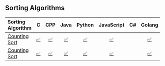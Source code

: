 ## Sorting Algorithms


| Sorting Algorithm | C | CPP | Java | Python | JavaScript | C# | Golang | Ruby | Rust |
|:--------------|:----------------:|:----------------:|:----------------:|:-----------------:|:-----------------:|:-----------------:|:-----------------:|:-----------------:|:-----------------:|
|[Counting Sort](https://en.wikipedia.org/wiki/Counting_sort) | [:white_check_mark:](Counting%20Sort/C/Counting_sort.c) | [:white_check_mark:](Counting%20Sort/CPP/counting_sort.cpp) | [:white_check_mark:](Counting%20Sort/Java/counting_sort.java) | [:white_check_mark:](Counting%20Sort/Python/counting_sort.py) | [:white_check_mark:](Counting%20Sort/Javascript/counting_sort.js) | | [:white_check_mark:](Counting%20Sort/Golang/count_sort.go) | [:white_check_mark:](Counting%20Sort/Ruby/countSort.rb) | [:white_check_mark:](Counting%20Sort/Rust/counting-sort.rs) | 
|[Counting Sort](https://en.wikipedia.org/wiki/Counting_sort) | [:white_check_mark:](Counting%20Sort/C/Counting_sort.c) | [:white_check_mark:](Counting%20Sort/CPP/counting_sort.cpp) | [:white_check_mark:](Counting%20Sort/Java/counting_sort.java) | [:white_check_mark:](Counting%20Sort/Python/counting_sort.py) | [:white_check_mark:](Counting%20Sort/Javascript/counting_sort.js) | | [:white_check_mark:](Counting%20Sort/Golang/count_sort.go) | [:white_check_mark:](Counting%20Sort/Ruby/countSort.rb) | [:white_check_mark:](Counting%20Sort/Rust/counting-sort.rs) | 
